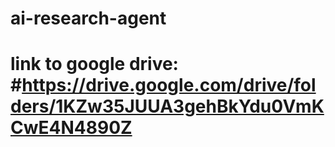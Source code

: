 # ai-research-agent
# link to google drive: #https://drive.google.com/drive/folders/1KZw35JUUA3gehBkYdu0VmKCwE4N4890Z
